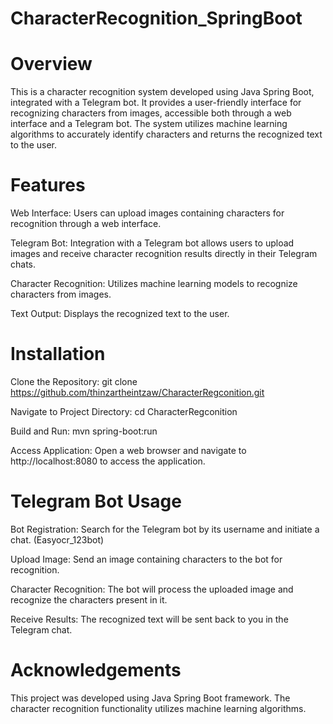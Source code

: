 # CharacterRecognition_SpringBoot

# Overview
This is a character recognition system developed using Java Spring Boot, integrated with a Telegram bot. It provides a user-friendly interface for recognizing characters from images, accessible both through a web interface and a Telegram bot. The system utilizes machine learning algorithms to accurately identify characters and returns the recognized text to the user.

# Features
Web Interface: 
Users can upload images containing characters for recognition through a web interface.

Telegram Bot:
Integration with a Telegram bot allows users to upload images and receive character recognition results directly in their Telegram chats.

Character Recognition:
Utilizes machine learning models to recognize characters from images.

Text Output:
Displays the recognized text to the user.

# Installation
Clone the Repository:
git clone https://github.com/thinzartheintzaw/CharacterRegconition.git

Navigate to Project Directory:
cd CharacterRegconition

Build and Run:
mvn spring-boot:run

Access Application:
Open a web browser and navigate to http://localhost:8080 to access the application.

# Telegram Bot Usage
Bot Registration:
Search for the Telegram bot by its username and initiate a chat. (Easyocr_123bot)

Upload Image:
Send an image containing characters to the bot for recognition.

Character Recognition:
The bot will process the uploaded image and recognize the characters present in it.

Receive Results:
The recognized text will be sent back to you in the Telegram chat.

# Acknowledgements
This project was developed using Java Spring Boot framework.
The character recognition functionality utilizes machine learning algorithms.
